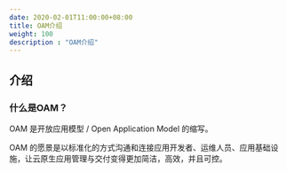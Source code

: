 ```yaml
---
date: 2020-02-01T11:00:00+08:00
title: OAM介绍
weight: 100
description : "OAM介绍"
---
```


## 介绍

### 什么是OAM？

OAM 是开放应用模型 / Open Application Model 的缩写。



OAM 的愿景是以标准化的方式沟通和连接应用开发者、运维人员、应用基础设施，让云原生应用管理与交付变得更加简洁，高效，并且可控。




